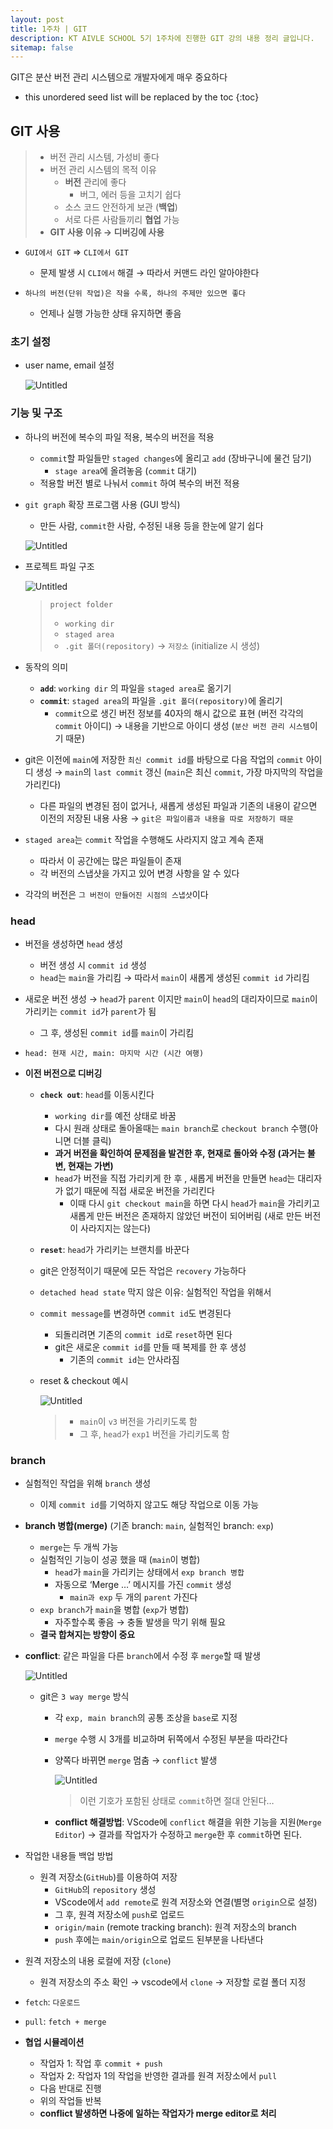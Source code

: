 ```yaml
---
layout: post
title: 1주차 | GIT
description: KT AIVLE SCHOOL 5기 1주차에 진행한 GIT 강의 내용 정리 글입니다.
sitemap: false
---
```


GIT은 분산 버전 관리 시스템으로 개발자에게 매우 중요하다  

* this unordered seed list will be replaced by the toc
{:toc}

## GIT 사용

>- 버전 관리 시스템, 가성비 좋다
>- 버전 관리 시스템의 목적 이유
>    - **버전** 관리에 좋다
>        - 버그, 에러 등을 고치기 쉽다
>    - 소스 코드 안전하게 보관 (**백업**)
>    - 서로 다른 사람들끼리 **협업** 가능
>- **GIT 사용 이유 → 디버깅에 사용**

- `GUI에서 GIT` ⇒ `CLI에서 GIT`
    - 문제 발생 시 `CLI에서` 해결 → 따라서 커맨드 라인 알아야한다

- `하나의 버전(단위 작업)은 작을 수록, 하나의 주제만 있으면 좋다`
    - 언제나 실행 가능한 상태 유지하면 좋음
    
### 초기 설정

- user name, email 설정

    ![Untitled](/assets/img/blog/KT_AIVLE/week1/GIT/001.png)

### 기능 및 구조
- 하나의 버전에 복수의 파일 적용, 복수의 버전을 적용
    - `commit`할 파일들만 `staged changes`에 올리고 `add` (장바구니에 물건 담기)
        - `stage area`에 올려놓음 (`commit` 대기)
    - 적용할 버전 별로 나눠서 `commit` 하여 복수의 버전 적용

- `git graph` 확장 프로그램 사용 (GUI 방식)
    - 만든 사람, `commit`한 사람, 수정된 내용 등을 한눈에 알기 쉽다
    
    ![Untitled](/assets/img/blog/KT_AIVLE/week1/GIT/002.png)

- 프로젝트 파일 구조
    
    ![Untitled](/assets/img/blog/KT_AIVLE/week1/GIT/003.png)
    
    > `project folder`
    >    - `working dir`
    >    - `staged area`
    >    - `.git 폴더(repository)` → `저장소` (initialize 시 생성)
        
- 동작의 의미
    - **`add`**: `working dir` 의 파일을 `staged area`로 옮기기
    - **`commit`**: `staged area`의 파일을 `.git 폴더(repository)`에 올리기
        - `commit`으로 생긴 버전 정보를 40자의 해시 값으로 표현 (버전 각각의 `commit` 아이디) → 내용을 기반으로 아이디 생성 (`분산 버전 관리 시스템`이기 때문)

- git은 이전에 `main`에 저장한 `최신 commit id`를 바탕으로 다음 작업의 `commit` 아이디 생성 → `main`의 `last commit` 갱신 (`main`은 최신 `commit`, 가장 마지막의 작업을 가리킨다)
    - 다른 파일의 변경된 점이 없거나, 새롭게 생성된 파일과 기존의 내용이 같으면 이전의 저장된 내용 사용 → `git은 파일이름과 내용을 따로 저장하기 때문`
- `staged area`는 `commit` 작업을 수행해도 사라지지 않고 계속 존재
    - 따라서 이 공간에는 많은 파일들이 존재
    - 각 버전의 스냅샷을 가지고 있어 변경 사항을 알 수 있다
- 각각의 버전은 `그 버전이 만들어진 시점의 스냅샷`이다

### head
- 버전을 생성하면 `head` 생성
    - 버전 생성 시 `commit id` 생성
    - `head`는 `main`을 가리킴 → 따라서 `main`이 새롭게 생성된 `commit id` 가리킴
- 새로운 버전 생성 → `head`가 `parent` 이지만 `main`이 `head`의 대리자이므로 `main`이 가리키는 `commit id`가 `parent`가 됨
    - 그 후, 생성된 `commit id`를 `main`이 가리킴
- `head: 현재 시간, main: 마지막 시간 (시간 여행)`

- **이전 버전으로 디버깅**
    - **`check out`**: `head`를 이동시킨다
        - `working dir`를 예전 상태로 바꿈
        - 다시 원래 상태로 돌아올때는 `main branch`로 `checkout branch` 수행(아니면 더블 클릭)
        - **과거 버전을 확인하여 문제점을 발견한 후, 현재로 돌아와 수정 (과거는 불변, 현재는 가변)**
        - `head`가 버전을 직접 가리키게 한 후 , 새롭게 버전을 만들면 `head`는 대리자가 없기 때문에 직접 새로운 버전을 가리킨다
            - 이때 다시 `git checkout main`을 하면 다시 `head`가 `main`을 가리키고 새롭게 만든 버전은 존재하지 않았던 버전이 되어버림 (새로 만든 버전이 사라지지는 않는다)
    - **`reset`**: `head`가 가리키는 브랜치를 바꾼다
    - git은 안정적이기 때문에 모든 작업은 `recovery` 가능하다

    - `detached head state` 막지 않은 이유: 실험적인 작업을 위해서

    - `commit message`를 변경하면 `commit id`도 변경된다
        - 되돌리려면 기존의 `commit id`로 `reset`하면 된다
        - git은 새로운 `commit id`를 만들 때 복제를 한 후 생성
            - 기존의 `commit id`는 안사라짐

    - reset & checkout 예시

        ![Untitled](/assets/img/blog/KT_AIVLE/week1/GIT/004.png)

        >- `main`이 `v3` 버전을 가리키도록 함
        >- 그 후, `head`가 `exp1` 버전을 가리키도록 함

### branch
- 실험적인 작업을 위해 `branch` 생성
    - 이제 `commit id`를 기억하지 않고도 해당 작업으로 이동 가능

- **branch 병합(merge)** (기존 branch: `main`, 실험적인 branch: `exp`)
    - `merge`는 두 개씩 가능
    - 실험적인 기능이 성공 했을 때 (`main`이 병합)
        - `head`가 `main`을 가리키는 상태에서 `exp branch 병합`
        - 자동으로 ‘Merge …’ 메시지를 가진 `commit` 생성
            - `main과 exp` 두 개의 `parent` 가진다
    - `exp branch`가 `main`을 병합 (`exp`가 병합)
        - 자주할수록 좋음 → 충돌 발생을 막기 위해 필요
    - **결국 합쳐지는 방향이 중요**
    
- **conflict**: 같은 파일을 다른 `branch`에서 수정 후 `merge`할 때 발생
    
    ![Untitled](/assets/img/blog/KT_AIVLE/week1/GIT/005.png)
    
    - git은 `3 way merge` 방식
        - 각 `exp, main branch`의 공통 조상을 `base`로 지정
        - `merge` 수행 시 3개를 비교하며 뒤쪽에서 수정된 부분을 따라간다
        - 양쪽다 바뀌면 `merge` 멈춤 → `conflict` 발생
            
            ![Untitled](/assets/img/blog/KT_AIVLE/week1/GIT/006.png)
            
            >이런 기호가 포함된 상태로 `commit`하면 절대 안된다…

        - **conflict 해결방법**: VScode에 `conflict` 해결을 위한 기능을 지원(`Merge Editor`) → 결과를 작업자가 수정하고 `merge`한 후 `commit`하면 된다.
    
- 작업한 내용들 백업 방법
    - 원격 저장소(`GitHub`)를 이용하여 저장
        - `GitHub`의 `repository` 생성
        - VScode에서 `add remote`로 원격 저장소와 연결(별명 `origin`으로 설정)
        - 그 후, 원격 저장소에 `push`로 업로드
        - `origin/main` (remote tracking branch): 원격 저장소의 branch
        - `push` 후에는 `main/origin`으로 업로드 된부분을 나타낸다

- 원격 저장소의 내용 로컬에 저장 (`clone`)
    - 원격 저장소의 주소 확인 → vscode에서 `clone` → 저장할 로컬 폴더 지정
- `fetch`: `다운로드`
- `pull`: `fetch + merge`

- **협업 시뮬레이션**
    - 작업자 1: 작업 후 `commit + push`
    - 작업자 2: 작업자 1의 작업을 반영한 결과를 원격 저장소에서 `pull`
    - 다음 반대로 진행
    - 위의 작업들 반복
    - **conflict 발생하면 나중에 일하는 작업자가 merge editor로 처리**